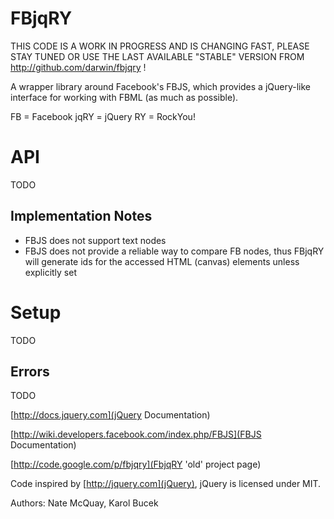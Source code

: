 FBjqRY
======

THIS CODE IS A WORK IN PROGRESS AND IS CHANGING FAST, PLEASE STAY TUNED OR USE
THE LAST AVAILABLE "STABLE" VERSION FROM http://github.com/darwin/fbjqry !

A wrapper library around Facebook's FBJS, which provides a jQuery-like interface
for working with FBML (as much as possible).

  FB   = Facebook
  jqRY = jQuery
  RY   = RockYou!

API
===

TODO

Implementation Notes
--------------------

 * FBJS does not support text nodes
 * FBJS does not provide a reliable way to compare FB nodes, thus FBjqRY will
   generate ids for the accessed HTML (canvas) elements unless explicitly set


Setup
=====

TODO

Errors
------

TODO


[http://docs.jquery.com](jQuery Documentation)

[http://wiki.developers.facebook.com/index.php/FBJS](FBJS Documentation)

[http://code.google.com/p/fbjqry](FbjqRY 'old' project page)

Code inspired by [http://jquery.com](jQuery), jQuery is licensed under MIT.

Authors: Nate McQuay, Karol Bucek
